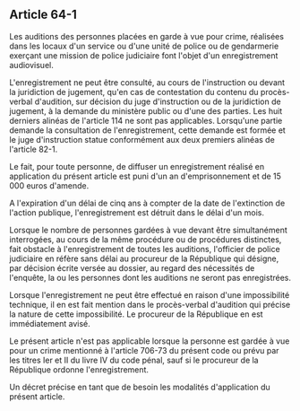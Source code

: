 Article 64-1
----
Les auditions des personnes placées en garde à vue pour crime, réalisées dans
les locaux d'un service ou d'une unité de police ou de gendarmerie exerçant une
mission de police judiciaire font l'objet d'un enregistrement audiovisuel.

L'enregistrement ne peut être consulté, au cours de l'instruction ou devant la
juridiction de jugement, qu'en cas de contestation du contenu du procès-verbal
d'audition, sur décision du juge d'instruction ou de la juridiction de jugement,
à la demande du ministère public ou d'une des parties. Les huit derniers alinéas
de l'article 114 ne sont pas applicables. Lorsqu'une partie demande la
consultation de l'enregistrement, cette demande est formée et le juge
d'instruction statue conformément aux deux premiers alinéas de l'article 82-1.

Le fait, pour toute personne, de diffuser un enregistrement réalisé en
application du présent article est puni d'un an d'emprisonnement et de 15 000
euros d'amende.

A l'expiration d'un délai de cinq ans à compter de la date de l'extinction de
l'action publique, l'enregistrement est détruit dans le délai d'un mois.

Lorsque le nombre de personnes gardées à vue devant être simultanément
interrogées, au cours de la même procédure ou de procédures distinctes, fait
obstacle à l'enregistrement de toutes les auditions, l'officier de police
judiciaire en réfère sans délai au procureur de la République qui désigne, par
décision écrite versée au dossier, au regard des nécessités de l'enquête, la ou
les personnes dont les auditions ne seront pas enregistrées.

Lorsque l'enregistrement ne peut être effectué en raison d'une impossibilité
technique, il en est fait mention dans le procès-verbal d'audition qui précise
la nature de cette impossibilité. Le procureur de la République en est
immédiatement avisé.

Le présent article n'est pas applicable lorsque la personne est gardée à vue
pour un crime mentionné à l'article 706-73 du présent code ou prévu par les
titres Ier et II du livre IV du code pénal, sauf si le procureur de la
République ordonne l'enregistrement.

Un décret précise en tant que de besoin les modalités d'application du présent
article.
